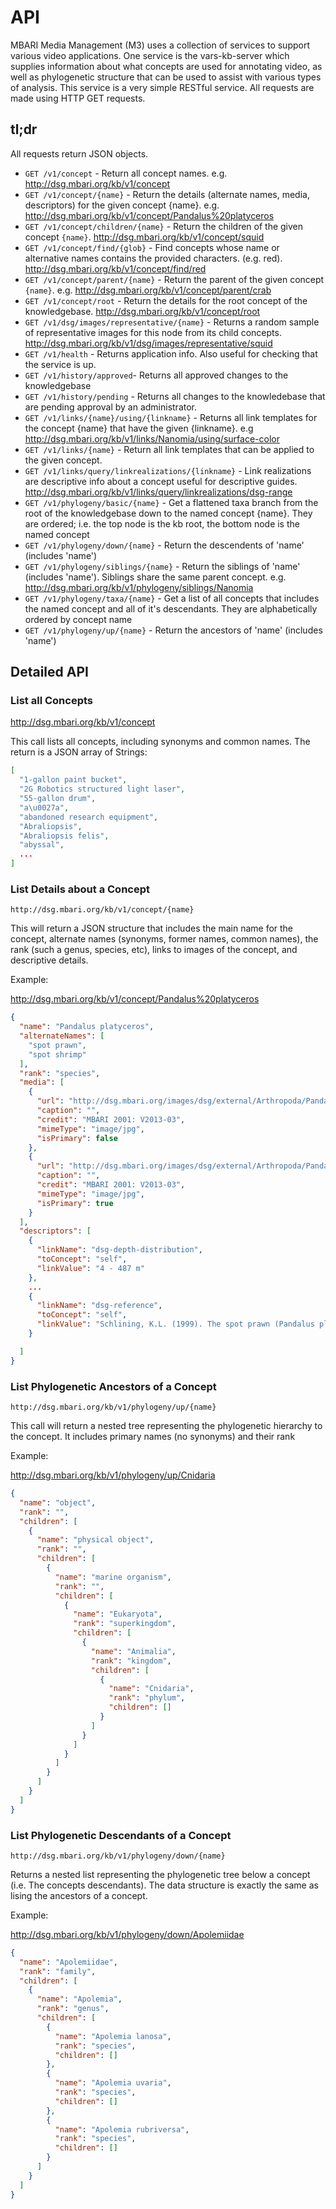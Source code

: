# API

MBARI Media Management (M3) uses a collection of services to support various video applications. One service is the vars-kb-server which supplies information about what concepts are used for annotating video, as well as phylogenetic structure that can be used to assist with various types of analysis. This service is a very simple RESTful service. All requests are made using HTTP GET requests.

## tl;dr

All requests return JSON objects.

- `GET /v1/concept` - Return all concept names. e.g. <http://dsg.mbari.org/kb/v1/concept>
- `GET /v1/concept/{name}` - Return the details (alternate names, media, descriptors) for the given concept {name}. e.g. <http://dsg.mbari.org/kb/v1/concept/Pandalus%20platyceros>
- `GET /v1/concept/children/{name}` - Return the children of the given concept `{name}`. <http://dsg.mbari.org/kb/v1/concept/squid>
- `GET /v1/concept/find/{glob}` - Find concepts whose name or alternative names contains the provided characters. (e.g. red). <http://dsg.mbari.org/kb/v1/concept/find/red>
- `GET /v1/concept/parent/{name}` - Return the parent of the given concept `{name}`. e.g. <http://dsg.mbari.org/kb/v1/concept/parent/crab>
- `GET /v1/concept/root` - Return the details for the root concept of the knowledgebase. <http://dsg.mbari.org/kb/v1/concept/root>
- `GET /v1/dsg/images/representative/{name}` - Returns a random sample of representative images for this node from its child concepts. <http://dsg.mbari.org/kb/v1/dsg/images/representative/squid>
- `GET /v1/health` - Returns application info. Also useful for checking that the service is up.
- `GET /v1/history/approved`- Returns all approved changes to the knowledgebase
- `GET /v1/history/pending` - Returns all changes to the knowledebase that are pending approval by an administrator.
- `GET /v1/links/{name}/using/{linkname}` - Returns all link templates for the concept {name} that have the given {linkname}. e.g <http://dsg.mbari.org/kb/v1/links/Nanomia/using/surface-color>
- `GET /v1/links/{name}` - Return all link templates that can be applied to the given concept.
- `GET /v1/links/query/linkrealizations/{linkname}` - Link realizations are descriptive info about a concept useful for descriptive guides. <http://dsg.mbari.org/kb/v1/links/query/linkrealizations/dsg-range>
- `GET /v1/phylogeny/basic/{name}` - Get a flattened taxa branch from the root of the knowledgebase down to the named concept {name}. They are ordered; i.e. the top node is the kb root, the bottom node is the named concept  
- `GET /v1/phylogeny/down/{name}` - Return the descendents of 'name' (includes 'name')
- `GET /v1/phylogeny/siblings/{name}` - Return the siblings of 'name' (includes 'name'). Siblings share the same parent concept. e.g. <http://dsg.mbari.org/kb/v1/phylogeny/siblings/Nanomia>  
- `GET /v1/phylogeny/taxa/{name}` - Get a list of all concepts that includes the named concept and all of it's descendants. They are alphabetically ordered by concept name  
- `GET /v1/phylogeny/up/{name}` - Return the ancestors of 'name' (includes 'name')  

## Detailed API

### List all Concepts

<http://dsg.mbari.org/kb/v1/concept>

This call lists all concepts, including synonyms and common names. The return is a JSON array of Strings:

```json
[
  "1-gallon paint bucket",
  "2G Robotics structured light laser",
  "55-gallon drum",
  "a\u0027a",
  "abandoned research equipment",
  "Abraliopsis",
  "Abraliopsis felis",
  "abyssal",
  ...
]
```

### List Details about a Concept

`http://dsg.mbari.org/kb/v1/concept/{name}`

This will return a JSON structure that includes the main name for the concept, alternate names (synonyms, former names, common names), the rank (such a genus, species, etc), links to images of the concept, and descriptive details.

Example:

<http://dsg.mbari.org/kb/v1/concept/Pandalus%20platyceros>

```json
{
  "name": "Pandalus platyceros",
  "alternateNames": [
    "spot prawn",
    "spot shrimp"
  ],
  "rank": "species",
  "media": [
    {
      "url": "http://dsg.mbari.org/images/dsg/external/Arthropoda/Pandalus_platyceros_02.jpg",
      "caption": "",
      "credit": "MBARI 2001: V2013-03",
      "mimeType": "image/jpg",
      "isPrimary": false
    },
    {
      "url": "http://dsg.mbari.org/images/dsg/external/Arthropoda/Pandalus_platyceros_01.jpg",
      "caption": "",
      "credit": "MBARI 2001: V2013-03",
      "mimeType": "image/jpg",
      "isPrimary": true
    }
  ],
  "descriptors": [
    {
      "linkName": "dsg-depth-distribution",
      "toConcept": "self",
      "linkValue": "4 - 487 m"
    },
    ...
    {
      "linkName": "dsg-reference",
      "toConcept": "self",
      "linkValue": "Schlining, K.L. (1999). The spot prawn (Pandalus platyceros Brandt 1851) resource in Carmel Submarine Canyon, California: Aspects of fisheries and habitat associations. M.S. Thesis, California State University, Stanislaus."
    }

  ]
}
```

### List Phylogenetic Ancestors of a Concept

`http://dsg.mbari.org/kb/v1/phylogeny/up/{name}`

This call will return a nested tree representing the phylogenetic hierarchy to the concept. It includes primary names (no synonyms) and their rank

Example:

<http://dsg.mbari.org/kb/v1/phylogeny/up/Cnidaria>

```json
{
  "name": "object",
  "rank": "",
  "children": [
    {
      "name": "physical object",
      "rank": "",
      "children": [
        {
          "name": "marine organism",
          "rank": "",
          "children": [
            {
              "name": "Eukaryota",
              "rank": "superkingdom",
              "children": [
                {
                  "name": "Animalia",
                  "rank": "kingdom",
                  "children": [
                    {
                      "name": "Cnidaria",
                      "rank": "phylum",
                      "children": []
                    }
                  ]
                }
              ]
            }
          ]
        }
      ]
    }
  ]
}
```

### List Phylogenetic Descendants of a Concept

`http://dsg.mbari.org/kb/v1/phylogeny/down/{name}`

Returns a nested list representing the phylogenetic tree below a concept (i.e. The concepts descendants). The data structure is exactly the same as lising the ancestors of a concept.

Example:

<http://dsg.mbari.org/kb/v1/phylogeny/down/Apolemiidae>

```json
{
  "name": "Apolemiidae",
  "rank": "family",
  "children": [
    {
      "name": "Apolemia",
      "rank": "genus",
      "children": [
        {
          "name": "Apolemia lanosa",
          "rank": "species",
          "children": []
        },
        {
          "name": "Apolemia uvaria",
          "rank": "species",
          "children": []
        },
        {
          "name": "Apolemia rubriversa",
          "rank": "species",
          "children": []
        }
      ]
    }
  ]
}
```
